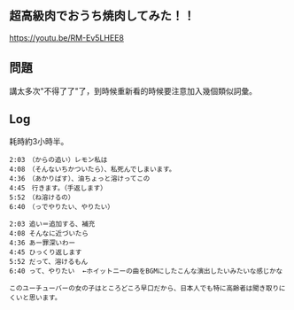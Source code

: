 ## 超高級肉でおうち焼肉してみた！！
https://youtu.be/RM-Ev5LHEE8

## 問題
講太多次"不得了了"了，到時候重新看的時候要注意加入幾個類似詞彙。

## Log
耗時約3小時半。

```
2:03　（からの追い）レモン私は
4:08　（そんないちかついたら）、私死んでしまいます。
4:36　（あかりばす）、油ちょっと溶けってこの
4:45　行きます。（手返します）
5:52　（ね溶けるの）
6:40　（っでやりたい、やりたい）
```

```
2:03 追い＝追加する、補充
4:08 そんなに近づいたら
4:36 あー罪深いわー
4:45 ひっくり返します
5:52 だって、溶けるもん
6:40 って、やりたい  ←ホイットニーの曲をBGMにしたこんな演出したいみたいな感じかな

このユーチューバーの女の子はところどころ早口だから、日本人でも特に高齢者は聞き取りにくいと思います。
```
